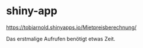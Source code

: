 # shiny-app

https://tobiarnold.shinyapps.io/Mietpreisberechnung/

Das erstmalige Aufrufen benötigt etwas Zeit.
